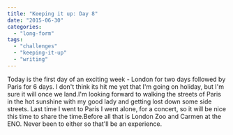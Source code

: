 ```yaml
---
title: "Keeping it up: Day 8"
date: "2015-06-30"
categories: 
  - "long-form"
tags: 
  - "challenges"
  - "keeping-it-up"
  - "writing"
---
```


Today is the first day of an exciting week - London for two days followed by Paris for 6 days. I don't think its hit me yet that I'm going on holiday, but I'm sure it will once we land.I'm looking forward to walking the streets of Paris in the hot sunshine with my good lady and getting lost down some side streets. Last time I went to Paris I went alone, for a concert, so it will be nice this time to share the time.Before all that is London Zoo and Carmen at the ENO. Never been to either so that'll be an experience.
